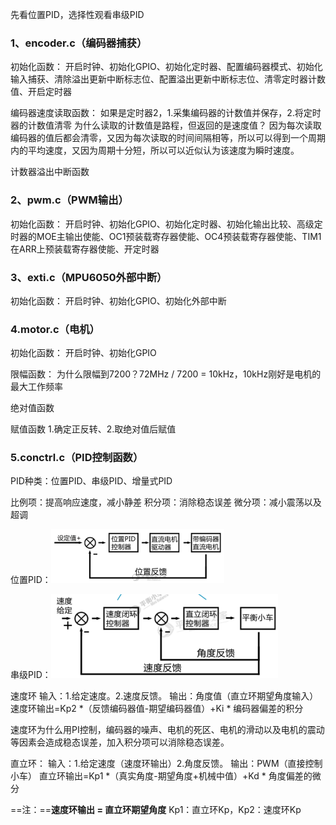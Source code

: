 先看位置PID，选择性观看串级PID

### 1、encoder.c（编码器捕获）

初始化函数：
开启时钟、初始化GPIO、初始化定时器、配置编码器模式、初始化输入捕获、清除溢出更新中断标志位、配置溢出更新中断标志位、清零定时器计数值、开启定时器

编码器速度读取函数：
如果是定时器2，1.采集编码器的计数值并保存，2.将定时器的计数值清零
为什么读取的计数值是路程，但返回的是速度值？
因为每次读取编码器的值后都会清零，又因为每次读取的时间间隔相等，所以可以得到一个周期内的平均速度，又因为周期十分短，所以可以近似认为该速度为瞬时速度。

计数器溢出中断函数

### 2、pwm.c（PWM输出）

初始化函数：
开启时钟、初始化GPIO、初始化定时器、初始化输出比较、高级定时器的MOE主输出使能、OC1预装载寄存器使能、OC4预装载寄存器使能、TIM1在ARR上预装载寄存器使能、开定时器

### 3、exti.c（MPU6050外部中断）

初始化函数：
开启时钟、初始化GPIO、初始化外部中断

### 4.motor.c（电机）

初始化函数：
开启时钟、初始化GPIO

限幅函数：
为什么限幅到7200？72MHz / 7200 = 10kHz，10kHz刚好是电机的最大工作频率

绝对值函数

赋值函数
1.确定正反转、2.取绝对值后赋值

### 5.conctrl.c（PID控制函数）

PID种类：位置PID、串级PID、增量式PID

比例项：提高响应速度，减小静差
积分项：消除稳态误差
微分项：减小震荡以及超调

位置PID：![1658126395199](assets/1658126395199.png)



串级PID：![1658126453065](assets/1658126453065.png)

速度环
输入：1.给定速度。2.速度反馈。
输出：角度值（直立环期望角度输入）
速度环输出=Kp2 *（反馈编码器值-期望编码器值）+Ki * 编码器偏差的积分

速度环为什么用PI控制，编码器的噪声、电机的死区、电机的滑动以及电机的震动等因素会造成稳态误差，加入积分项可以消除稳态误差。

直立环：
输入：1.给定速度（速度环输出）2.角度反馈。
输出：PWM（直接控制小车）
直立环输出=Kp1 *（真实角度-期望角度+机械中值）+Kd * 角度偏差的微分

==注：==**速度环输出 = 直立环期望角度**
Kp1：直立环Kp，Kp2：速度环Kp

